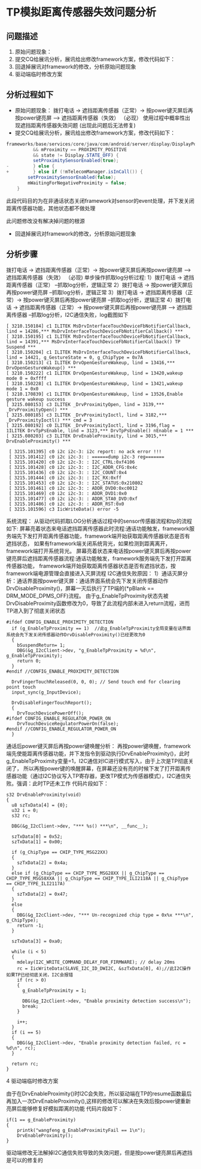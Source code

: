 # TP模拟距离传感器失效问题分析

## 问题描述

1. 原始问题现象：
2. 提交CQ给展讯分析，展讯给出修改framework方案，修改代码如下：
3. 回退掉展讯对framework的修改，分析原始问题现象
4. 驱动端临时修改方案

## 分析过程如下

- 原始问题现象：
拨打电话 -> 遮挡距离传感器（正常）-> 按power键灭屏后再按power键亮屏 —> 遮挡距离传感器（失效） （必现）
使用过程中概率性出现遮挡距离传感器失效问题 (出现此问题后无法修复)
- 提交CQ给展讯分析，展讯给出修改framework方案，修改代码如下：

```java
frameworks/base/services/core/java/com/android/server/display/DisplayPowerController.java
          && mProximity == PROXIMITY_POSITIVE
          && state != Display.STATE_OFF) {
          setProximitySensorEnabled(true);
-         } else {
+         } else if (!mTelecomManager.isInCall()) {
        setProximitySensorEnabled(false);
        mWaitingForNegativeProximity = false;
    }
```

此段代码目的为在非通话状态关闭framework对sensor的event处理，并下发关闭距离传感器功能，其他状态都不做处理

此问题修改没有解决掉问题的根源

- 回退掉展讯对framework的修改，分析原始问题现象

## 分析步骤

拨打电话 -> 遮挡距离传感器（正常）-> 按power键灭屏后再按power键亮屏 —> 遮挡距离传感器（失效） （必现)
单步操作抓取log分析过程:
1）拨打电话 -> 遮挡距离传感器（正常） –抓取log分析，逻辑正常
2）拨打电话 -> 按power键灭屏后再按power键亮屏 –抓取log分析，逻辑正常
3）拨打电话 -> 遮挡距离传感器（正常）-> 按power键灭屏后再按power键亮屏 –抓取log分析，逻辑正常
4）拨打电话 -> 遮挡距离传感器（正常）-> 按power键灭屏后再按power键亮屏 —> 遮挡距离传感器 –抓取log分析，I2C通信失败，log截图如下

```code
[ 3210.150184] c1 ILITEK MsDrvInterfaceTouchDeviceFbNotifierCallback, lind = 14286,*** MsDrvInterfaceTouchDeviceFbNotifierCallback() ***
[ 3210.150195] c1 ILITEK MsDrvInterfaceTouchDeviceFbNotifierCallback, lind = 14391,*** MsDrvInterfaceTouchDeviceFbNotifierCallback() TP Suspend ***
[ 3210.150204] c1 ILITEK MsDrvInterfaceTouchDeviceFbNotifierCallback, lind = 14421, g_GestureState = 0, g_ChipType = 0x7A
[ 3210.150213] c1 ILITEK DrvOpenGestureWakeup, lind = 13416,*** DrvOpenGestureWakeup() ***
[ 3210.150222] c1 ILITEK DrvOpenGestureWakeup, lind = 13420,wakeup mode 0 = 0xffff
[ 3210.150228] c1 ILITEK DrvOpenGestureWakeup, lind = 13421,wakeup mode 1 = 0x0
[ 3210.170839] c1 ILITEK DrvOpenGestureWakeup, lind = 13526,Enable gesture wakeup success
[ 3215.080153] c3 ILITEK _DrvProximityOpen, lind = 3139,*** _DrvProximityOpen() ***
[ 3215.080185] c3 ILITEK _DrvProximityIoctl, lind = 3182,*** _DrvProximityIoctl() *** cmd = 3
[ 3215.080192] c0 ILITEK _DrvProximityIoctl, lind = 3196,flag = 1ILITEK DrvTpPsEnable, lind = 3123,*** DrvTpPsEnable() nEnable = 1 ***
[ 3215.080203] c3 ILITEK DrvEnableProximity, lind = 3015,*** DrvEnableProximity() ***

 [ 3215.101395] c0 i2c i2c-3: i2c report: no ack error !!!
 [ 3215.101412] c0 i2c i2c-3: : ======dump i2c-3 reg=======
 [ 3215.101420] c0 i2c i2c-3: : I2C_CTRL:0xf4106
 [ 3215.101428] c0 i2c i2c-3: : I2C_ADDR_CFG:0x4c
 [ 3215.101436] c0 i2c i2c-3: : I2C_COUNT:0x4
 [ 3215.101444] c0 i2c i2c-3: : I2C_RX:0xff
 [ 3215.101453] c0 i2c i2c-3: : I2C_STATUS:0x210802
 [ 3215.101461] c0 i2c i2c-3: : ADDR_DVD0:0xc0012
 [ 3215.101469] c0 i2c i2c-3: : ADDR_DVD1:0x0
 [ 3215.101477] c0 i2c i2c-3: : ADDR_STA0_DVD:0xf
 [ 3215.101486] c0 i2c i2c-3: : ADDR_RST:0x0
 [ 3215.101596] c3 IicWriteData() error -5
```

系统流程： 从驱动代码抓取LOG分析通话过程中的sensor传感器流程和tp的流程如下:
屏幕亮着状态来电话遮挡距离传感器此时流程:通话功能触发，framework服务端先下发打开距离传感器功能，framework端开始获取距离传感器状态是否有遮挡状态， 如果有framework端关闭系统背光，如果检测到距离离开，framework端打开系统背光。
屏幕亮着状态来电话按power键灭屏后再按power键亮屏后遮挡距离传感器流程:通话功能触发，framework服务端先下发打开距离传感器功能， framework端开始获取距离传感器状态是否有遮挡状态，按framework端电源管理会直接进入灭屏流程
I2C通信失败原因： 1）通话灭屏分析：通话界面按power键灭屏：通话界面系统会先下发关闭传感器动作DrvDisableProximity()，屏幕一灭后执行了TP端的(*pBlank == DRM_MODE_DPMS_OFF)流程。 由于g_EnableTpProximity状态先被DrvDisableProximity函数修改为0，导致了此流程内部未进入return流程，进而TP进入到了彻底关闭状态

```code
#ifdef CONFIG_ENABLE_PROXIMITY_DETECTION
  if (g_EnableTpProximity == 1)  //此g_EnableTpProximity全局变量在话界面系统会先下发关闭传感器动作DrvDisableProximity()已经更改为0
  {
    bSuspendReturn= 1;
    DBG(&g_I2cClient->dev, "g_EnableTpProximity = %d\n", g_EnableTpProximity);
    return 0;
  }
#endif //CONFIG_ENABLE_PROXIMITY_DETECTION

  DrvFingerTouchReleased(0, 0, 0); // Send touch end for clearing point touch
  input_sync(g_InputDevice);

  DrvDisableFingerTouchReport();
  {
    DrvTouchDevicePowerOff();
#ifdef CONFIG_ENABLE_REGULATOR_POWER_ON
    DrvTouchDeviceRegulatorPowerOn(false);
#endif //CONFIG_ENABLE_REGULATOR_POWER_ON
  }
```

通话后power键灭屏后再按power键唤醒分析： 再按power键唤醒，framework端先使能距离传感器功能，并下发指令到驱动执行DrvEnableProximity()，此时g_EnableTpProximity变量=1，I2C通信对IC进行模式写入，由于上次是TP彻底关闭了， 所以再按power键的唤醒屏幕，在屏幕还没有亮的时候下发了打开距离传感器功能（通过I2C协议写入TP寄存器，更改TP模式为传感器模式），I2C通信失败。强调：此时TP还未工作 代码片段如下：

```code
s32 DrvEnableProximity(void)
{
  u8 szTxData[4] = {0};
  u32 i = 0;
  s32 rc;

  DBG(&g_I2cClient->dev, "*** %s() ***\n", __func__);

  szTxData[0] = 0x52;
  szTxData[1] = 0x00;

  if (g_ChipType == CHIP_TYPE_MSG22XX)
  {
    szTxData[2] = 0x4a;
  }
  else if (g_ChipType == CHIP_TYPE_MSG28XX || g_ChipType == CHIP_TYPE_MSG58XXA || g_ChipType == CHIP_TYPE_ILI2118A || g_ChipType == CHIP_TYPE_ILI2117A)
  {
    szTxData[2] = 0x47;
  }
  else
  {
    DBG(&g_I2cClient->dev, "*** Un-recognized chip type = 0x%x ***\n", g_ChipType);
    return -1;
  }

  szTxData[3] = 0xa0;

  while (i < 5)
  {
    mdelay(I2C_WRITE_COMMAND_DELAY_FOR_FIRMWARE); // delay 20ms
    rc = IicWriteData(SLAVE_I2C_ID_DWI2C, &szTxData[0], 4);//此I2C操作如果TP已经彻底关闭，I2C会报错
    if (rc > 0)
    {
      g_EnableTpProximity = 1;

      DBG(&g_I2cClient->dev, "Enable proximity detection success\n");
      break;
    }

    i++;
  }
  if (i == 5)
  {
    DBG(&g_I2cClient->dev, "Enable proximity detection failed, rc = %d\n", rc);
  }

  return rc;
}
```

4 驱动端临时修改方案

由于在DrvEnableProximity()时I2C会失败，所以驱动端在TP的resume函数最后再加入一次DrvEnableProximity(),这样的修改可以解决在失效后按power键重新亮屏后能够修复好模拟距离的功能 代码片段如下：

```code
if(1 == g_EnableProximity)
{
    printk("wangfeng g_EnableProximityFail == 1\n");
    DrvEnableProximity();
}
```

驱动端修改无法解掉I2C通信失败导致的失效问题，但是按power键亮屏后再遮挡是可以的修复的
